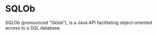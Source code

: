 # SQLOb
SQLOb (pronounced "Sklob"), is a Java API facilitating object-oriented access to a SQL database.

